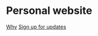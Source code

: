 # Personal website
[Why](/whythis)
[Sign up for updates](https://sibforms.com/serve/MUIEADxLeJuMEe1gL_xGzV_HhWPl9MotjWePx94YfJ6wJ6cCKGf4FEWKVidomsxM5tnzQT4ZlUkxpF-idPpuiCGt1feoM3lcBg3vxjCavbm6vh5sQf0TLpdJsAqxCAhvYgbMAfZ7YUBupPbLJJ4WoJPlOecI6AMsWPC3ZT0y6gsdPKQ93mbncE37HGmahgGxmNKR-aIwM9qCpevH)

<!DOCTYPE html>
<html lang="en">

  <head>
    <meta charset="UTF-8">
    <meta name="viewport" content="width=device-width, initial-scale=1.0">
    <meta http-equiv="X-UA-Compatible" content="ie=edge">
    <title>Entreflaneur</title>
    <style>
      @font-face {
        font-display: block;
        font-family: Roboto;
        src: url(https://assets.sendinblue.com/font/Roboto/Latin/normal/normal/7529907e9eaf8ebb5220c5f9850e3811.woff2) format("woff2"), url(https://assets.sendinblue.com/font/Roboto/Latin/normal/normal/25c678feafdc175a70922a116c9be3e7.woff) format("woff")
      }

      @font-face {
        font-display: fallback;
        font-family: Roboto;
        font-weight: 600;
        src: url(https://assets.sendinblue.com/font/Roboto/Latin/medium/normal/6e9caeeafb1f3491be3e32744bc30440.woff2) format("woff2"), url(https://assets.sendinblue.com/font/Roboto/Latin/medium/normal/71501f0d8d5aa95960f6475d5487d4c2.woff) format("woff")
      }

      @font-face {
        font-display: fallback;
        font-family: Roboto;
        font-weight: 700;
        src: url(https://assets.sendinblue.com/font/Roboto/Latin/bold/normal/3ef7cf158f310cf752d5ad08cd0e7e60.woff2) format("woff2"), url(https://assets.sendinblue.com/font/Roboto/Latin/bold/normal/ece3a1d82f18b60bcce0211725c476aa.woff) format("woff")
      }
    </style>
    <style>
      #sib-container input:-ms-input-placeholder {
        text-align: left;
        font-family: "Helvetica", sans-serif;
        color: #c0ccda;
      }

      #sib-container input::placeholder {
        text-align: left;
        font-family: "Helvetica", sans-serif;
        color: #c0ccda;
      }
    </style>
    <link rel="stylesheet" href="https://assets.sendinblue.com/component/form/61c63ac2f8837041dc7e.css">
    <link rel="stylesheet" href="https://assets.sendinblue.com/component/clickable/74ef9830e6b42f1f3c59.css">
    <link rel="stylesheet" href="https://sibforms.com/forms/end-form/build/sib-styles.css">
    <script src="https://www.google.com/recaptcha/api.js?hl=en"></script>
  </head>


  <body class="sib-form">
    <div id="sib-form-container" class="sib-form-container" style="text-align: center;
       background-color: #4971b4;                                 ">
      <div id="error-message" class="sib-form-message-panel" style=" font-size:16px; text-align:left; font-family:&quot;Helvetica&quot;, sans-serif; color:#661d1d; background-color:#ffeded; border-radius:3px; border-color:#ff4949; max-width:540px;">
        <div class="sib-form-message-panel__text sib-form-message-panel__text--center">
          <svg viewBox="0 0 512 512" class="sib-icon sib-notification__icon">
            <path d="M256 40c118.621 0 216 96.075 216 216 0 119.291-96.61 216-216 216-119.244 0-216-96.562-216-216 0-119.203 96.602-216 216-216m0-32C119.043 8 8 119.083 8 256c0 136.997 111.043 248 248 248s248-111.003 248-248C504 119.083 392.957 8 256 8zm-11.49 120h22.979c6.823 0 12.274 5.682 11.99 12.5l-7 168c-.268 6.428-5.556 11.5-11.99 11.5h-8.979c-6.433 0-11.722-5.073-11.99-11.5l-7-168c-.283-6.818 5.167-12.5 11.99-12.5zM256 340c-15.464 0-28 12.536-28 28s12.536 28 28 28 28-12.536 28-28-12.536-28-28-28z"
            />
          </svg>
          <span class="sib-form-message-panel__inner-text">
                      Your subscription could not be saved. Please try again.
                  </span>
        </div>
      </div>
      <div></div>
      <div id="success-message" class="sib-form-message-panel" style=" font-size:16px; text-align:left; font-family:&quot;Helvetica&quot;, sans-serif; color:#085229; background-color:#e7faf0; border-radius:3px; border-color:#13ce66; max-width:540px;">
        <div class="sib-form-message-panel__text sib-form-message-panel__text--center">
          <svg viewBox="0 0 512 512" class="sib-icon sib-notification__icon">
            <path d="M256 8C119.033 8 8 119.033 8 256s111.033 248 248 248 248-111.033 248-248S392.967 8 256 8zm0 464c-118.664 0-216-96.055-216-216 0-118.663 96.055-216 216-216 118.664 0 216 96.055 216 216 0 118.663-96.055 216-216 216zm141.63-274.961L217.15 376.071c-4.705 4.667-12.303 4.637-16.97-.068l-85.878-86.572c-4.667-4.705-4.637-12.303.068-16.97l8.52-8.451c4.705-4.667 12.303-4.637 16.97.068l68.976 69.533 163.441-162.13c4.705-4.667 12.303-4.637 16.97.068l8.451 8.52c4.668 4.705 4.637 12.303-.068 16.97z"
            />
          </svg>
          <span class="sib-form-message-panel__inner-text">
                      Your subscription has been successful.
                  </span>
        </div>
      </div>
      <div></div>
      <div id="sib-container" class="sib-container--large sib-container--vertical" style=" text-align:center; background-color:rgba(255,255,255,1); max-width:540px; border-radius:3px; border-width:1px; border-color:#C0CCD9; border-style:solid;">
        <form id="sib-form" method="POST" action="https://sibforms.com/serve/MUIEADxLeJuMEe1gL_xGzV_HhWPl9MotjWePx94YfJ6wJ6cCKGf4FEWKVidomsxM5tnzQT4ZlUkxpF-idPpuiCGt1feoM3lcBg3vxjCavbm6vh5sQf0TLpdJsAqxCAhvYgbMAfZ7YUBupPbLJJ4WoJPlOecI6AMsWPC3ZT0y6gsdPKQ93mbncE37HGmahgGxmNKR-aIwM9qCpevH">
          <div class="sib-form-block" style=" font-size:32px; text-align:left; font-weight:700; font-family:&quot;Helvetica&quot;, sans-serif; color:#3C4858; background-color:transparent;">
            <p>Sign up. Follow the story.</p>
          </div>
          <div class="sib-form-block" style=" font-size:16px; text-align:left; font-family:&quot;Helvetica&quot;, sans-serif; color:#3C4858; background-color:transparent;">
            <div class="sib-text-form-block">
              <p>The pages evolve. The story unfolds. Sign up to receive a message when it does.</p>
            </div>
          </div>
          <div class="sib-input sib-form-block">
            <div class="form__entry entry_block">
              <div class="form__label-row ">

                <div class="entry__field">
                  <input class="input" type="email" id="EMAIL" name="EMAIL" autocomplete="off" placeholder="Insert your email adress here" data-required="true" required />
                </div>
              </div>

              <label class="entry__error entry__error--primary" style=" font-size:16px; text-align:left; font-family:&quot;Helvetica&quot;, sans-serif; color:#661d1d; background-color:#ffeded; border-radius:3px; border-color:#ff4949;">
              </label>
            </div>
          </div>
          <div class="sib-form-block" style="text-align: left">
            <button class="sib-form-block__button" style=" font-size:16px; text-align:left; font-weight:700; font-family:&quot;Helvetica&quot;, sans-serif; color:#FFFFFF; background-color:#3E4857; border-radius:3px;" form="sib-form" type="submit">
              Sign up
            </button>
            <div class="sib-loader" style="display: none;">
              <div style="background: #3E4857;"></div>
              <div style="background: #3E4857;"></div>
              <div style="background: #3E4857;"></div>
              <div style="background: #3E4857;"></div>
              <div style="background: #3E4857;"></div>
              <div style="background: #3E4857;"></div>
              <div style="background: #3E4857;"></div>
              <div style="background: #3E4857;"></div>
              <div style="background: #3E4857;"></div>
              <div style="background: #3E4857;"></div>
              <div style="background: #3E4857;"></div>
              <div style="background: #3E4857;"></div>
            </div>
          </div>
          <input type="text" name="email_address_check" value="" class="input--hidden">
          <input type="hidden" name="locale" value="en">
        </form>
      </div>
      <script>
        window.REQUIRED_CODE_ERROR_MESSAGE = 'Please choose a country code';

        window.EMAIL_INVALID_MESSAGE = window.SMS_INVALID_MESSAGE = "The information provided is invalid. Please review the field format and try again.";

        window.REQUIRED_ERROR_MESSAGE = "This field cannot be left blank. ";

        window.GENERIC_INVALID_MESSAGE = "The information provided is invalid. Please review the field format and try again.";




        window.translation = {
          common: {
            selectedList: '{quantity} list selected',
            selectedLists: '{quantity} lists selected'
          }
        };

        var AUTOHIDE = Boolean(1);
      </script>
      <script src="https://sibforms.com/forms/end-form/build/main.js">
      </script>
    </div>
  </body>

</html>